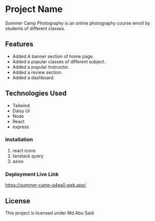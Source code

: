 # Project Name

Summer Camp Photography is an online  photography course enroll by students of different classes. 

## Features

- Added A banner section of home page.
- Added a popular classes of different subject.
- Added a popular Instructor.
- Added a review section.
- Added a dashboard.





## Technologies Used

- Tailwind
- Daisy UI
- Node
- React
- express




### Installation

1. react icons
2. tanstack query
3. axios



### Deployment Live Link

https://summer-camp-a4ea0.web.app/


## License

This project is licensed under Md.Abu Said 